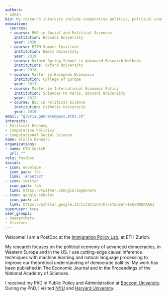 ```yaml
---
authors:
- admin 
bio: My research interests include comparative politics, political economy and text as data.
education:
  courses:
  - course: PhD in Social and Political Sciences
    institution: Bocconi University
    year: 2020
  - course: EITM Summer Institute
    institution: Emory University
    year: 2019
  - course: Oxford Spring School in Advanced Research Methods
    institutions: Oxford University
    year: 2018
  - course: Master in European Economics
    institution: College of Europe
    year: 2013
  - course: Master in International Economic Policy
    institution: Sciences Po Paris, Bocconi University
    year: 2012
  - course: BSc in Political Science
    institution: Catholic University
    year: 2010
email: "gloria.gennaro@gess.ethz.ch"
interests:
- Political Economy
- Comparative Politics
- Computational Social Science
name: Gloria Gennaro
organizations:
- name: ETH Zurich
  url: ""
role: PostDoc
social:
- icon: envelope
  icon_pack: fas
  link: '#contact'
- icon: twitter
  icon_pack: fab
  link: https://twitter.com/gloriagennaro
- icon: google-scholar
  icon_pack: ai
  link: https://scholar.google.it/citations?hl=it&user=Ic6xNOUAAAAJ
superuser: true
user_groups:
- Researchers
- Visitors
---
```

Welcome! I am a PostDoc at the [Immigration Policy Lab](https://immigrationlab.org), at ETH Zurich.

My research focuses on the political economy of advanced democracies, in Western Europe and in the US. I use cutting-edge causal inference techniques with machine learning and natural language processing to improve our theoretical understanding of democratic politics. My work has been published in The Economic Journal and in the Proceedings of the National Academy of Sciences.

I received my PhD in Public Policy and Administration at [Bocconi University](https://www.unibocconi.eu/wps/wcm/connect/Bocconi/SitoPubblico_EN/Navigation+Tree/Home/programs/phd/PhD+in+Public+Policy+and+Administration/). During my PhD, I visited [NYU](https://as.nyu.edu/content/nyu-as/as/departments/sociology.html) and [Harvard University](https://economics.harvard.edu). 
